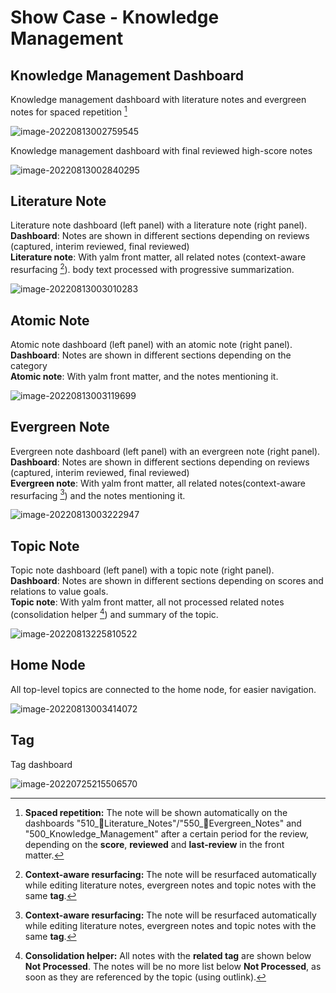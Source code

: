 # Show Case - Knowledge Management  

## Knowledge Management Dashboard

Knowledge management dashboard with literature notes and evergreen notes for spaced repetition [^1] 

![image-20220813002759545](images/image-20220813002759545.png)

Knowledge management dashboard with final reviewed high-score notes

![image-20220813002840295](images/image-20220813002840295.png)

## Literature Note

Literature note dashboard (left panel) with a literature note (right panel).  
**Dashboard**: Notes are shown in different sections depending on reviews (captured, interim reviewed, final reviewed)  
**Literature note**: With yalm front matter, all related notes (context-aware resurfacing [^2]). body text processed with progressive summarization. 

![image-20220813003010283](images/image-20220813003010283.png)

## Atomic Note

Atomic note dashboard (left panel) with an atomic note (right panel).  
**Dashboard**: Notes are shown in different sections depending on the category  
**Atomic note**: With yalm front matter, and the notes mentioning it.

![image-20220813003119699](images/image-20220813003119699.png)

## Evergreen Note

Evergreen note dashboard (left panel) with an evergreen note (right panel).  
**Dashboard**: Notes are shown in different sections depending on reviews (captured, interim reviewed, final reviewed)    
**Evergreen note**: With yalm front matter, all related notes(context-aware resurfacing [^2]) and the notes mentioning it.

![image-20220813003222947](images/image-20220813003222947.png)

## Topic Note

Topic note dashboard (left panel) with a topic note (right panel).  
**Dashboard**: Notes are shown in different sections depending on scores and relations to value goals.  
**Topic note**: With yalm front matter, all not processed related notes (consolidation helper [^3]) and summary of the topic.

![image-20220813225810522](images/image-20220813225810522.png)



## Home Node

All top-level topics are connected to the home node, for easier navigation. 

![image-20220813003414072](images/image-20220813003414072.png)



## Tag

Tag dashboard

![image-20220725215506570](images/image-20220725215506570.png)



[^1]: **Spaced repetition:** The note will be shown automatically on the dashboards "510_📔Literature_Notes"/"550_🌲Evergreen_Notes" and "500_Knowledge_Management" after a certain period for the review, depending on the **score**, **reviewed** and **last-review** in the front matter.  

[^2]: **Context-aware resurfacing:** The note will be resurfaced automatically while editing literature notes, evergreen notes and topic notes with the same **tag**. 

[^3]: **Consolidation helper:** All notes with the **related tag** are shown below **Not Processed**. The notes will be no more list below **Not Processed**, as soon as they are referenced by the topic (using outlink).